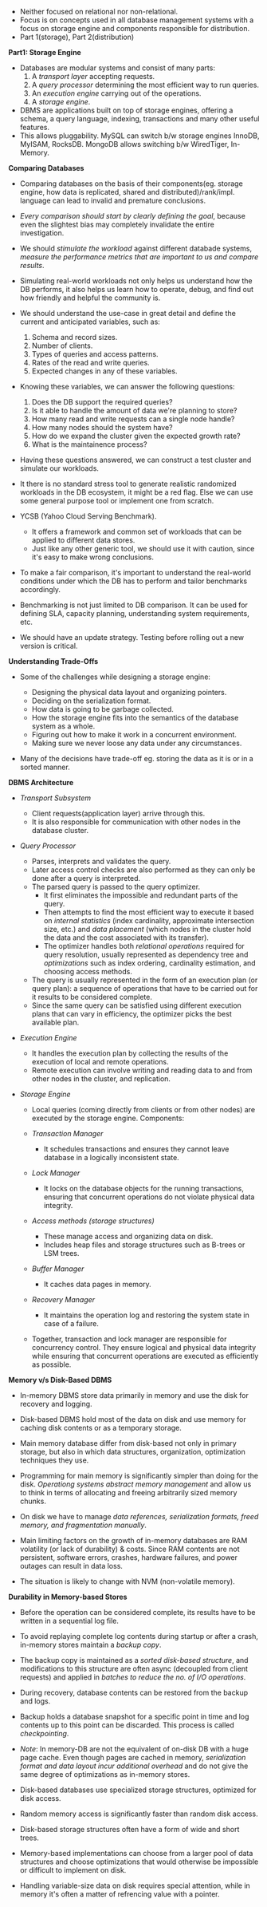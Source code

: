 * Neither focused on relational nor non-relational.
* Focus is on concepts used in all database management systems with a focus on storage engine and components responsible for distribution.
* Part 1(storage), Part 2(distribution)

**Part1: Storage Engine**
* Databases are modular systems and consist of many parts:
    1. A *transport layer* accepting requests.
    2. A *query processor* determining the most efficient way to run queries.
    3. An *execution engine* carrying out of the operations.
    4. A *storage engine*.
* DBMS are applications built on top of storage engines, offering a schema, a query language, indexing, transactions and many other useful features.
* This allows pluggability. MySQL can switch b/w storage engines InnoDB, MyISAM, RocksDB. MongoDB allows switching b/w WiredTiger, In-Memory.

**Comparing Databases**
* Comparing databases on the basis of their components(eg. storage engine, how data is replicated, shared and distributed)/rank/impl. language can lead to invalid and premature conclusions.
* *Every comparison should start by clearly defining the goal*, because even the slightest bias may completely invalidate the entire investigation.
* We should *stimulate the workload* against different databade systems, *measure the performance metrics that are important to us and compare results*.
* Simulating real-world workloads not only helps us understand how the DB performs, it also helps us learn how to operate, debug, and find out how friendly and helpful the community is.

* We should understand the use-case in great detail and define the current and anticipated variables, such as:
    1. Schema and record sizes.
    2. Number of clients.
    3. Types of queries and access patterns.
    4. Rates of the read and write queries.
    5. Expected changes in any of these variables.

* Knowing these variables, we can answer the following questions: 
    1. Does the DB support the required queries?
    2. Is it able to handle the amount of data we're planning to store?
    3. How many read and write requests can a single node handle?
    4. How many nodes should the system have?
    5. How do we expand the cluster given the expected growth rate?
    6. What is the maintainence process?

* Having these questions answered, we can construct a test cluster and simulate our workloads.
* It there is no standard stress tool to generate realistic randomized workloads in the DB ecosystem, it might be a red flag. Else we can use some general purpose tool or implement one from scratch.

* YCSB (Yahoo Cloud Serving Benchmark).
    * It offers a framework and common set of workloads that can be applied to different data stores.
    * Just like any other generic tool, we should use it with caution, since it's easy to make wrong conclusions.

* To make a fair comparison, it's important to understand the real-world conditions under which the DB has to perform and tailor benchmarks accordingly.

* Benchmarking is not just limited to DB comparison. It can be used for defining SLA, capacity planning, understanding system requirements, etc.

* We should have an update strategy. Testing before rolling out a new version is critical.

**Understanding Trade-Offs**

* Some of the challenges while designing a storage engine:
    * Designing the physical data layout and organizing pointers.
    * Deciding on the serialization format.
    * How data is going to be garbage collected.
    * How the storage engine fits into the semantics of the database system as a whole.
    * Figuring out how to make it work in a concurrent environment.
    * Making sure we never loose any data under any circumstances.

* Many of the decisions have trade-off eg. storing the data as it is or in a sorted manner.

**DBMS Architecture**

* *Transport Subsystem*
    * Client requests(application layer) arrive through this.
    * It is also responsible for communication with other nodes in the database cluster.

* *Query Processor*
    * Parses, interprets and validates the query.
    * Later access control checks are also performed as they can only be done after a query is interpreted.
    * The parsed query is passed to the query optimizer.
        * It first eliminates the impossible and redundant parts of the query.
        * Then attempts to find the most efficient way to execute it based on *internal statistics*
            (index cardinality, approximate intersection size, etc.) and *data placement*
            (which nodes in the cluster hold the data and the cost associated with its transfer).
        * The optimizer handles both *relational operations* required for query resolution, usually represented as dependency tree and *optimizations* such as index ordering, cardinality estimation, and choosing access methods.
    * The query is usually represented in the form of an execution plan (or query plan): a sequence of operations that have to be carried out for it results to be considered complete.
    * Since the same query can be satisfied using different execution plans that can vary in efficiency, the optimizer picks the best available plan.

* *Execution Engine*
    * It handles the execution plan by collecting the results of the execution of local and remote operations.
    * Remote execution can involve writing and reading data to and from other nodes in the cluster, and replication.

* *Storage Engine*
    * Local queries (coming directly from clients or from other nodes) are executed by the storage engine. Components:
    
    * *Transaction Manager*
        * It schedules transactions and ensures they cannot leave database in a logically inconsistent state.

    * *Lock Manager*
        * It locks on the database objects for the running transactions, ensuring that concurrent operations do not violate physical data integrity.

    * *Access methods (storage structures)*
        * These manage access and organizing data on disk.
        * Includes heap files and storage structures such as B-trees or LSM trees.

    * *Buffer Manager*
        * It caches data pages in memory.

    * *Recovery Manager*
        * It maintains the operation log and restoring the system state in case of a failure.

    * Together, transaction and lock manager are responsible for concurrency control. They ensure logical and physical data integrity while ensuring that concurrent operations are executed as efficiently as possible.

**Memory v/s Disk-Based DBMS**
* In-memory DBMS store data primarily in memory and use the disk for recovery and logging.
* Disk-based DBMS hold most of the data on disk and use memory for caching disk contents or as a temporary storage.
* Main memory database differ from disk-based not only in primary storage, but also in which data structures, organization, optimization techniques they use.
* Programming for main memory is significantly simpler than doing for the disk. *Operationg systems abstract memory management* and allow us to think in terms of allocating and freeing arbitrarily sized memory chunks.
* On disk we have to manage *data references, serialization formats, freed memory, and fragmentation manually*.

* Main limiting factors on the growth of in-memory databases are RAM volatility (or lack of durability) & costs. Since RAM contents are not persistent, software errors, crashes, hardware failures, and power outages can result in data loss.
* The situation is likely to change with NVM (non-volatile memory). 

**Durability in Memory-based Stores**
* Before the operation can be considered complete, its results have to be written in a sequential log file.
* To avoid replaying complete log contents during startup or after a crash, in-memory stores maintain a *backup copy*.
* The backup copy is maintained as a *sorted disk-based structure*, and modifications to this structure are often async (decoupled from client requests) and applied in *batches to reduce the no. of I/O operations*.

* During recovery, database contents can be restored from the backup and logs.
* Backup holds a database snapshot for a specific point in time and log contents up to this point can be discarded. This process is called *checkpointing*.

* *Note*: In memory-DB are not the equivalent of on-disk DB with a huge page cache. Even though pages are cached in memory, *serialization format and data layout incur additional overhead* and do not give the same degree of optimizations as in-memory stores.

* Disk-based databases use specialized storage structures, optimized for disk access.
* Random memory access is significantly faster than random disk access.
* Disk-based storage structures often have a form of wide and short trees.
* Memory-based implementations can choose from a larger pool of data structures and choose optimizations that would otherwise be impossible or difficult to implement on disk.
* Handling variable-size data on disk requires special attention, while in memory it's often a matter of refrencing value with a pointer.